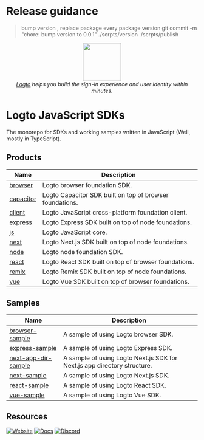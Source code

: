 # Release guidance

> bump version , replace package every package version
> git commit -m "chore: bump version to 0.0.1" 
> ./scrpts/version 
> ./scrpts/publish

<p align="center">
  <a href="https://logto.io" target="_blank" align="center" alt="Logto Logo">
      <img src="./logo.png" width="100">
  </a>
  <br/>
  <span><i><a href="https://logto.io" target="_blank">Logto</a> helps you build the sign-in experience and user identity within minutes.</i></span>
</p>

# Logto JavaScript SDKs

The monorepo for SDKs and working samples written in JavaScript (Well, mostly in TypeScript).
## Products

| Name                               | Description                                              |
| ---------------------------------- | -------------------------------------------------------- |
| [browser](./packages/browser/)     | Logto browser foundation SDK.                            |
| [capacitor](./packages/capacitor/) | Logto Capacitor SDK built on top of browser foundations. |
| [client](./packages/client/)       | Logto JavaScript cross-platform foundation client.       |
| [express](./packages/express/)     | Logto Express SDK built on top of node foundations.      |
| [js](./packages/js/)               | Logto JavaScript core.                                   |
| [next](./packages/next/)           | Logto Next.js SDK built on top of node foundations.      |
| [node](./packages/node/)           | Logto node foundation SDK.                               |
| [react](./packages/react/)         | Logto React SDK built on top of browser foundations.     |
| [remix](./packages/remix/)         | Logto Remix SDK built on top of node foundations.        |
| [vue](./packages/vue/)             | Logto Vue SDK built on top of browser foundations.       |

## Samples

| Name                                          | Description                                                              |
| --------------------------------------------- | ------------------------------------------------------------------------ |
| [browser-sample](./packages/browser-sample/)           | A sample of using Logto browser SDK.                                     |
| [express-sample](./packages/express-sample/)           | A sample of using Logto Express SDK.                                     |
| [next-app-dir-sample](./packages/next-app-dir-sample/) | A sample of using Logto Next.js SDK for Next.js app directory structure. |
| [next-sample](./packages/next-sample/)                 | A sample of using Logto Next.js SDK.                                     |
| [react-sample](./packages/react-sample/)               | A sample of using Logto React SDK.                                       |
| [vue-sample](./packages/vue-sample/)                   | A sample of using Logto Vue SDK.                                         |

## Resources

[![Website](https://img.shields.io/badge/website-logto.io-8262F8.svg)](https://logto.io/)
[![Docs](https://img.shields.io/badge/docs-logto.io-green.svg)](https://docs.logto.io/)
[![Discord](https://img.shields.io/discord/965845662535147551?logo=discord&logoColor=ffffff&color=7389D8&cacheSeconds=600)](https://discord.gg/UEPaF3j5e6)
